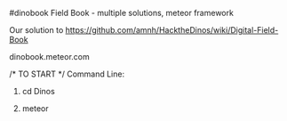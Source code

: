 #dinobook
Field Book - multiple solutions, meteor framework

Our solution to https://github.com/amnh/HacktheDinos/wiki/Digital-Field-Book 

dinobook.meteor.com

/* TO START */
Command Line:

1. cd Dinos

2. meteor

